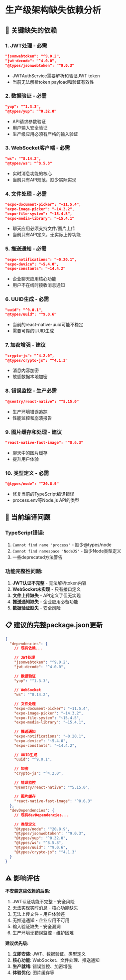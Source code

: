 # 生产级架构缺失依赖分析

## 🚨 关键缺失的依赖

### 1. JWT处理 - **必需**
```json
"jsonwebtoken": "^9.0.2",
"jwt-decode": "^4.0.0",
"@types/jsonwebtoken": "^9.0.3"
```
- JWTAuthService需要解析和验证JWT token
- 当前无法解析token payload和验证有效性

### 2. 数据验证 - **必需**
```json
"yup": "^1.3.3",
"@types/yup": "^0.32.0"
```
- API请求参数验证
- 用户输入安全验证
- 生产级应用必须有严格的输入验证

### 3. WebSocket客户端 - **必需**
```json
"ws": "^8.14.2",
"@types/ws": "^8.5.8"
```
- 实时消息功能的核心
- 当前只有API规范，缺少实际实现

### 4. 文件处理 - **必需**
```json
"expo-document-picker": "~11.5.4",
"expo-image-picker": "~14.3.2",
"expo-file-system": "~15.4.5",
"expo-media-library": "~15.4.1"
```
- 聊天应用必须支持文件/图片上传
- 当前只有API定义，无实际上传功能

### 5. 推送通知 - **必需**
```json
"expo-notifications": "~0.20.1",
"expo-device": "~5.4.0",
"expo-constants": "~14.4.2"
```
- 企业聊天应用核心功能
- 用户不在线时接收消息通知

### 6. UUID生成 - **必需**
```json
"uuid": "^9.0.1",
"@types/uuid": "^9.0.6"
```
- 当前的react-native-uuid可能不稳定
- 需要可靠的UUID生成

### 7. 加密增强 - **建议**
```json
"crypto-js": "^4.2.0",
"@types/crypto-js": "^4.1.3"
```
- 消息内容加密
- 敏感数据本地加密

### 8. 错误监控 - **生产必需**
```json
"@sentry/react-native": "^5.15.0"
```
- 生产环境错误追踪
- 性能监控和崩溃报告

### 9. 图片缓存和处理 - **建议**
```json
"react-native-fast-image": "^8.6.3"
```
- 聊天中的图片缓存
- 提升用户体验

### 10. 类型定义 - **必需**
```json
"@types/node": "^20.8.9"
```
- 修复当前的TypeScript编译错误
- process.env等Node.js API的类型

## 🔧 当前编译问题

### TypeScript错误:
1. `Cannot find name 'process'` - 缺少@types/node
2. `Cannot find namespace 'NodeJS'` - 缺少Node类型定义
3. 一些deprecated方法警告

### 功能完整性问题:
1. **JWT认证不完整** - 无法解析token内容
2. **WebSocket未实现** - 只有接口定义
3. **文件上传缺失** - API定义了但无实现
4. **推送通知缺失** - 企业应用必备功能
5. **数据验证缺失** - 安全风险

## 📋 建议的完整package.json更新

```json
{
  "dependencies": {
    // 现有依赖...
    
    // JWT处理
    "jsonwebtoken": "^9.0.2",
    "jwt-decode": "^4.0.0",
    
    // 数据验证
    "yup": "^1.3.3",
    
    // WebSocket
    "ws": "^8.14.2",
    
    // 文件处理
    "expo-document-picker": "~11.5.4",
    "expo-image-picker": "~14.3.2", 
    "expo-file-system": "~15.4.5",
    "expo-media-library": "~15.4.1",
    
    // 推送通知
    "expo-notifications": "~0.20.1",
    "expo-device": "~5.4.0",
    "expo-constants": "~14.4.2",
    
    // UUID生成
    "uuid": "^9.0.1",
    
    // 加密
    "crypto-js": "^4.2.0",
    
    // 错误监控
    "@sentry/react-native": "^5.15.0",
    
    // 图片缓存
    "react-native-fast-image": "^8.6.3"
  },
  "devDependencies": {
    // 现有devDependencies...
    
    // 类型定义
    "@types/node": "^20.8.9",
    "@types/jsonwebtoken": "^9.0.3",
    "@types/yup": "^0.32.0",
    "@types/ws": "^8.5.8",
    "@types/uuid": "^9.0.6",
    "@types/crypto-js": "^4.1.3"
  }
}
```

## ⚠️ 影响评估

**不安装这些依赖的后果:**
1. JWT认证功能不完整 - 安全风险
2. 无法实现实时消息 - 核心功能缺失  
3. 无法上传文件 - 用户体验差
4. 无推送通知 - 企业应用不可用
5. 输入验证缺失 - 安全漏洞
6. 生产环境无错误监控 - 维护困难

**建议优先级:**
1. **立即安装**: JWT、数据验证、类型定义
2. **核心功能**: WebSocket、文件处理、推送通知
3. **生产就绪**: 错误监控、加密增强
4. **体验优化**: 图片缓存等
